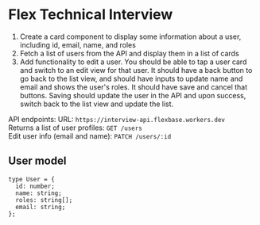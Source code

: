 # Flex Technical Interview

1. Create a card component to display some information about a user, including id, email, name, and roles
2. Fetch a list of users from the API and display them in a list of cards
3. Add functionality to edit a user. You should be able to tap a user card and switch to an edit view for that user. It should have a back button to go back to the list view, and should have inputs to update name and email and shows the user's roles. It should have save and cancel that buttons. Saving should update the user in the API and upon success, switch back to the list view and update the list.

API endpoints:
URL: `https://interview-api.flexbase.workers.dev` \
Returns a list of user profiles: `GET /users` \
Edit user info (email and name): `PATCH /users/:id`

## User model

```
type User = {
  id: number;
  name: string;
  roles: string[];
  email: string;
};
```
